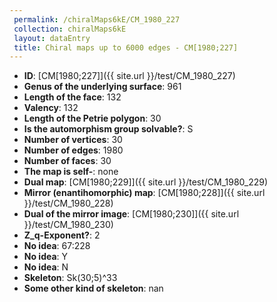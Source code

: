 ```yaml
--- 
 permalink: /chiralMaps6kE/CM_1980_227 
 collection: chiralMaps6kE
 layout: dataEntry
 title: Chiral maps up to 6000 edges - CM[1980;227]
---
```


- **ID**: [CM[1980;227]]({{ site.url }}/test/CM_1980_227)
- **Genus of the underlying surface**: 961
- **Length of the face**: 132
- **Valency**: 132
- **Length of the Petrie polygon**: 30
- **Is the automorphism group solvable?**: S
- **Number of vertices**: 30
- **Number of edges**: 1980
- **Number of faces**: 30
- **The map is self-**: none
- **Dual map**: [CM[1980;229]]({{ site.url }}/test/CM_1980_229)
- **Mirror (enantihomorphic) map**: [CM[1980;228]]({{ site.url }}/test/CM_1980_228)
- **Dual of the mirror image**: [CM[1980;230]]({{ site.url }}/test/CM_1980_230)
- **Z_q-Exponent?**: 2
- **No idea**:  67:228
- **No idea**: Y
- **No idea**: N
- **Skeleton**: Sk(30;5)^33
- **Some other kind of skeleton**: nan
